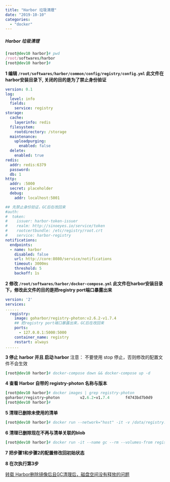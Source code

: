 ```yaml
---
title: "Harbor 垃圾清理"
date: "2019-10-10"
categories: 
  - "docker"
---
```


##### **Harbor 垃圾清理**

```ruby
[root@dev10 harbor]# pwd
/root/softwares/harbor
[root@dev10 harbor]#
```

**1 编辑 `/root/softwares/harbor/common/config/registry/config.yml` 此文件在harbor安装目录下, 关闭的目的是为了禁止身份验证**

```yaml
version: 0.1
log:
  level: info
  fields:
    service: registry
storage:
  cache:
    layerinfo: redis
  filesystem:
    rootdirectory: /storage
  maintenance:
    uploadpurging:
      enabled: false
  delete:
    enabled: true
redis:
  addr: redis:6379
  password:
  db: 1
http:
  addr: :5000
  secret: placeholder
  debug:
    addr: localhost:5001

## 先禁止身份验证，GC后在改回来
#auth:
#  token:
#    issuer: harbor-token-issuer
#    realm: http://sinoeyes.io/service/token
#    rootcertbundle: /etc/registry/root.crt
#    service: harbor-registry
notifications:
  endpoints:
  - name: harbor
    disabled: false
    url: http://core:8080/service/notifications
    timeout: 3000ms
    threshold: 5
    backoff: 1s

```

**2 修改 `/root/softwares/harbor/docker-compose.yml` 此文件在harbor安装目录下，修改此文件的目的是把registry port端口暴露出来**

```yaml
version: '2'
services:
......
  registry:
    image: goharbor/registry-photon:v2.6.2-v1.7.4
    ## 把registry port端口暴露出来，GC后在改回来
    ports:
      - 127.0.0.1:5000:5000
    container_name: registry
    restart: always
......
```

**3 停止 harbor 并且 启动 harbor** 注意： 不要使用 stop 停止，否则修改的配置文件不会生效

```ruby
[root@dev10 harbor]# docker-compose down && docker-compose up -d
```

**4 查看 Harbor 自带的 registry-photon 名称与版本**

```ruby
[root@dev10 harbor]# docker images | grep registry-photon
goharbor/registry-photon         v2.6.2-v1.7.4       f4743bd7b0d9        7 months ago        86.7MB
[root@dev10 harbor]#
```

**5 清理已删除未使用的清单**

```ruby
[root@dev10 harbor]# docker run --network="host" -it -v /data/registry:/registry -e REGISTRY_URL=http://127.0.0.1:5000 mortensrasmussen/docker-registry-manifest-cleanup
```

**6 清理已删除现在不再与清单关联的blob**

```ruby
[root@dev10 harbor]# docker run -it --name gc --rm --volumes-from registry goharbor/registry-photon:v2.6.2-v1.7.4 garbage-collect /etc/registry/config.yml
```

**7 把步骤1和步骤2的配置修改回初始状态**

**8 在次执行第3步**

[转载 Harbor删除镜像后且GC清理后，磁盘空间没有释放的问题](https://www.cnblogs.com/xzkzzz/p/10151482.html "转载 Harbor删除镜像后且GC清理后，磁盘空间没有释放的问题")
